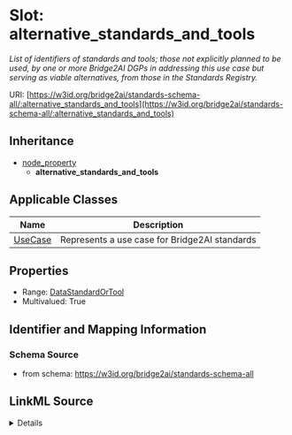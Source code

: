 # Slot: alternative_standards_and_tools
_List of identifiers of standards and tools; those not explicitly planned to be used, by one or more Bridge2AI DGPs in addressing this use case but serving as viable alternatives, from those in the Standards Registry._


URI: [https://w3id.org/bridge2ai/standards-schema-all/:alternative_standards_and_tools](https://w3id.org/bridge2ai/standards-schema-all/:alternative_standards_and_tools)




## Inheritance

* [node_property](node_property.md)
    * **alternative_standards_and_tools**





## Applicable Classes

| Name | Description |
| --- | --- |
[UseCase](UseCase.md) | Represents a use case for Bridge2AI standards






## Properties

* Range: [DataStandardOrTool](DataStandardOrTool.md)
* Multivalued: True








## Identifier and Mapping Information







### Schema Source


* from schema: https://w3id.org/bridge2ai/standards-schema-all




## LinkML Source

<details>
```yaml
name: alternative_standards_and_tools
description: List of identifiers of standards and tools; those not explicitly planned
  to be used, by one or more Bridge2AI DGPs in addressing this use case but serving
  as viable alternatives, from those in the Standards Registry.
from_schema: https://w3id.org/bridge2ai/standards-schema-all
rank: 1000
is_a: node_property
domain: NamedThing
multivalued: true
alias: alternative_standards_and_tools
domain_of:
- UseCase
range: DataStandardOrTool

```
</details>